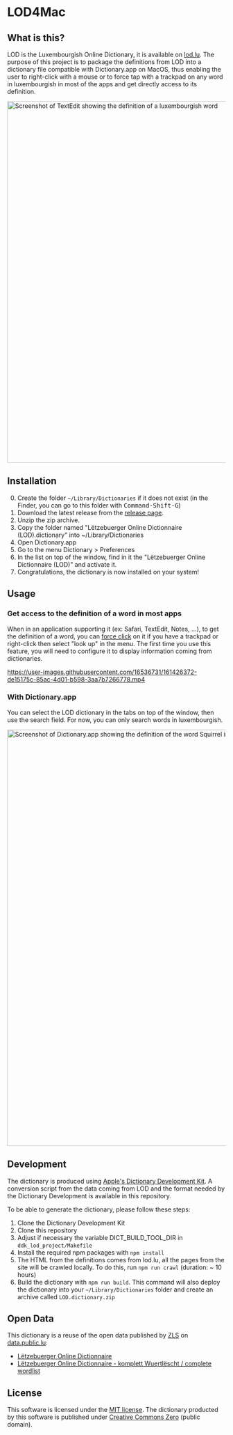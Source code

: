 # LOD4Mac

## What is this?

LOD is the Luxembourgish Online Dictionary, it is available on [lod.lu](https://www.lod.lu/). The purpose of this project is to package the definitions from LOD into a dictionary file compatible with Dictionary.app on MacOS, thus enabling the user to right-click with a mouse or to force tap with a trackpad on any word in luxembourgish in most of the apps and get directly access to its definition.

<img width="831" alt="Screenshot of TextEdit showing the definition of a luxembourgish word" src="https://user-images.githubusercontent.com/16536731/161426311-aaaf9047-6061-4fd1-91c4-48fde6d57e58.png">


## Installation

0. Create the folder `~/Library/Dictionaries` if it does not exist (in the Finder, you can go to this folder with <kbd>Command-Shift-G</kbd>)
1. Download the latest release from the [release page](https://github.com/AlainVagner/LOD4Mac/releases).
2. Unzip the zip archive.
3. Copy the folder named "Lëtzebuerger Online Dictionnaire (LOD).dictionary" into ~/Library/Dictionaries 
4. Open Dictionary.app
5. Go to the menu Dictionary > Preferences
6. In the list on top of the window, find in it the "Lëtzebuerger Online Dictionnaire (LOD)" and activate it.
7. Congratulations, the dictionary is now installed on your system! 

## Usage

### Get access to the definition of a word in most apps

When in an application supporting it (ex: Safari, TextEdit, Notes, ...), to get the definition of a word, you can [force click](https://support.apple.com/en-us/HT204352) on it if you have a trackpad or right-click then select "look up" in the menu. The first time you use this feature, you will need to configure it to display information coming from dictionaries.

https://user-images.githubusercontent.com/16536731/161426372-de15175c-85ac-4d01-b598-3aa7b7266778.mp4

### With Dictionary.app

You can select the LOD dictionary in the tabs on top of the window, then use the search field. For now, you can only search words in luxembourgish.

<img width="957" alt="Screenshot of Dictionary.app showing the definition of the word Squirrel in Luxembourgish" src="https://user-images.githubusercontent.com/16536731/161427895-2d26de33-fd37-4016-aedc-bde898287c0c.png">


## Development

The dictionary is produced using [Apple's Dictionary Development Kit](https://github.com/SebastianSzturo/Dictionary-Development-Kit). A conversion script from the data coming from LOD and the format needed by the Dictionary Development is available in this repository.

To be able to generate the dictionary, please follow these steps:

1. Clone the Dictionary Development Kit
2. Clone this repository 
3. Adjust if necessary the variable DICT_BUILD_TOOL_DIR in `ddk_lod_project/Makefile`
3. Install the required npm packages with `npm install`
4. The HTML from the definitions comes from lod.lu, all the pages from the site will be crawled locally. To do this, run `npm run crawl` (duration: ~ 10 hours)
5. Build the dictionary with `npm run build`. This command will also deploy the dictionary into your `~/Library/Dictionaries` folder and create an archive called `LOD.dictionary.zip` 

## Open Data

This dictionary is a reuse of the open data published by [ZLS](https://portal.education.lu/zls) on [data.public.lu](https://data.public.lu/):
- [Lëtzebuerger Online Dictionnaire](https://data.public.lu/fr/datasets/letzebuerger-online-dictionnaire/)
- [Lëtzebuerger Online Dictionnaire - komplett Wuertlëscht / complete wordlist ](https://data.public.lu/fr/datasets/letzebuerger-online-dictionnaire-komplett-wuertlescht-complete-wordlist/)


## License

This software is licensed under the [MIT license](./LICENSE). The dictionary producted by this software is published under [Creative Commons Zero](https://creativecommons.org/publicdomain/zero/1.0/deed.en) (public domain).





